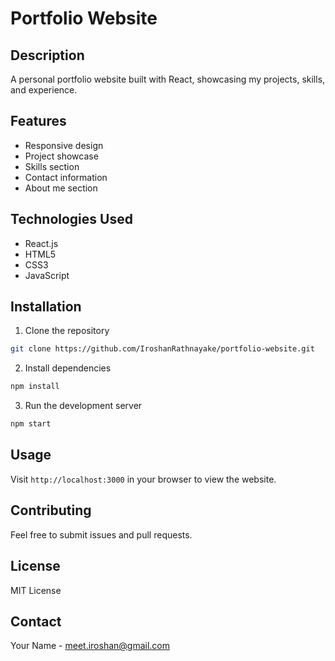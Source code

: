# Portfolio Website

## Description
A personal portfolio website built with React, showcasing my projects, skills, and experience.

## Features
- Responsive design
- Project showcase
- Skills section
- Contact information
- About me section

## Technologies Used
- React.js
- HTML5
- CSS3
- JavaScript

## Installation
1. Clone the repository
```bash
git clone https://github.com/IroshanRathnayake/portfolio-website.git
```
2. Install dependencies
```bash
npm install
```
3. Run the development server
```bash
npm start
```

## Usage
Visit `http://localhost:3000` in your browser to view the website.

## Contributing
Feel free to submit issues and pull requests.

## License
MIT License

## Contact
Your Name - [meet.iroshan@gmail.com](mailto:meet.iroshan@gmail.com)